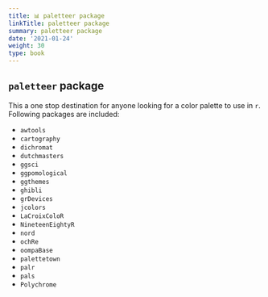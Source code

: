 ```yaml
---
title: 📊 paletteer package
linkTitle: paletteer package
summary: paletteer package
date: '2021-01-24'
weight: 30
type: book
---
```





## `paletteer` package

This a one stop destination for anyone looking for a color palette to use in `r`.
Following packages are included:
 - `awtools`
 - `cartography`
 - `dichromat`
 - `dutchmasters`
 - `ggsci`
 - `ggpomological`
 - `ggthemes`
 - `ghibli`
 - `grDevices`
 - `jcolors`
 - `LaCroixColoR`
 - `NineteenEightyR`
 - `nord`
 - `ochRe`
 - `oompaBase`
 - `palettetown`
 - `palr`
 - `pals`
 - `Polychrome`
